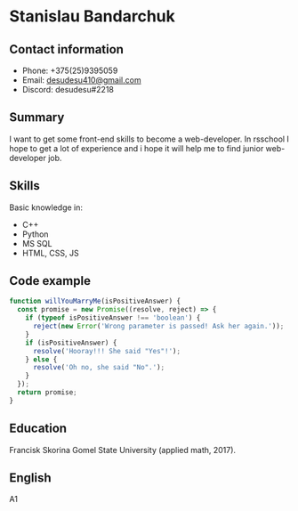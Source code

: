 # Stanislau Bandarchuk
## Contact information
- Phone: +375(25)9395059 
- Email: desudesu410@gmail.com
- Discord: desudesu#2218
## Summary
I want to get some front-end skills to become a web-developer. In rsschool I hope to get a lot of experience and i hope it will help me to find junior web-developer job.
## Skills
Basic knowledge in:
- C++
- Python
- MS SQL
- HTML, CSS, JS
## Code example
```javascript
function willYouMarryMe(isPositiveAnswer) {
  const promise = new Promise((resolve, reject) => {
    if (typeof isPositiveAnswer !== 'boolean') {
      reject(new Error('Wrong parameter is passed! Ask her again.'));
    }
    if (isPositiveAnswer) {
      resolve('Hooray!!! She said "Yes"!');
    } else {
      resolve('Oh no, she said "No".');
    }
  });
  return promise;
}
```
## Education
Francisk Skorina Gomel State University (applied math, 2017).
## English
A1